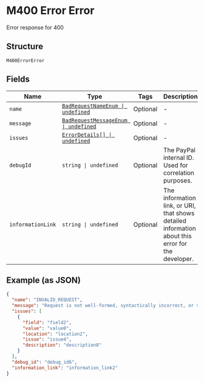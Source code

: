 
# M400 Error Error

Error response for 400

## Structure

`M400ErrorError`

## Fields

| Name | Type | Tags | Description |
|  --- | --- | --- | --- |
| `name` | [`BadRequestNameEnum \| undefined`](../../doc/models/bad-request-name-enum.md) | Optional | - |
| `message` | [`BadRequestMessageEnum \| undefined`](../../doc/models/bad-request-message-enum.md) | Optional | - |
| `issues` | [`ErrorDetails[] \| undefined`](../../doc/models/error-details.md) | Optional | - |
| `debugId` | `string \| undefined` | Optional | The PayPal internal ID. Used for correlation purposes. |
| `informationLink` | `string \| undefined` | Optional | The information link, or URI, that shows detailed information about this error for the developer. |

## Example (as JSON)

```json
{
  "name": "INVALID_REQUEST",
  "message": "Request is not well-formed, syntactically incorrect, or violates schema.",
  "issues": [
    {
      "field": "field2",
      "value": "value0",
      "location": "location2",
      "issue": "issue4",
      "description": "description8"
    }
  ],
  "debug_id": "debug_id6",
  "information_link": "information_link2"
}
```

